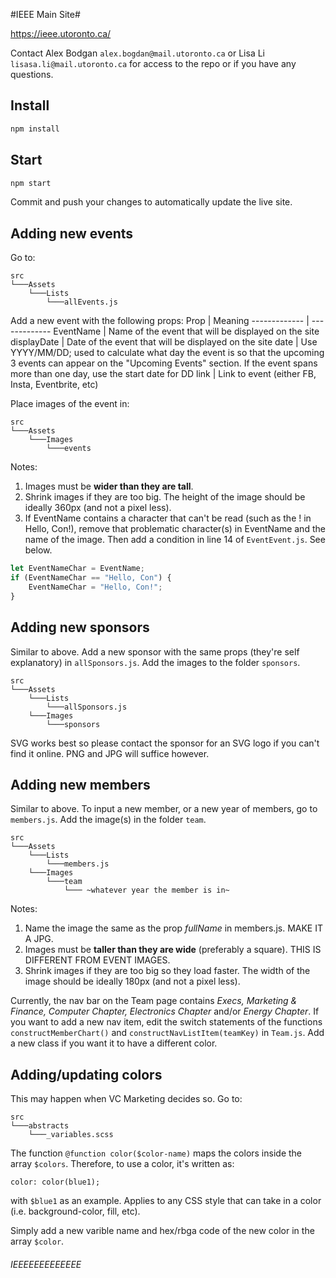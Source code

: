 #IEEE Main Site#

https://ieee.utoronto.ca/

Contact Alex Bodgan `alex.bogdan@mail.utoronto.ca` or Lisa Li `lisasa.li@mail.utoronto.ca` for access to the repo or if you have any questions.


## Install 

```bash 
npm install
```

## Start

```bash 
npm start
```

Commit and push your changes to automatically update the live site.


## Adding new events

Go to:

```
src 
└───Assets
    └───Lists
        └───allEvents.js
```

Add a new event with the following props:
Prop          | Meaning
------------- | -------------
EventName     | Name of the event that will be displayed on the site
displayDate   | Date of the event that will be displayed on the site
date          | Use YYYY/MM/DD; used to calculate what day the event is so that the upcoming 3 events can appear on the "Upcoming Events" section. If the event spans more than one day, use the start date for DD
link          | Link to event (either FB, Insta, Eventbrite, etc)

Place images of the event in:
```
src 
└───Assets
    └───Images
        └───events
```
Notes: 
1. Images must be **wider than they are tall**.
2. Shrink images if they are too big. The height of the image should be ideally 360px (and not a pixel less).
3. If EventName contains a character that can't be read (such as the ! in Hello, Con!), remove that problematic character(s) in EventName and the name of the image. Then add a condition in line 14 of `EventEvent.js`. See below.

```javascript
let EventNameChar = EventName;
if (EventNameChar == "Hello, Con") {
    EventNameChar = "Hello, Con!";
}
```

## Adding new sponsors

Similar to above. Add a new sponsor with the same props (they're self explanatory) in `allSponsors.js`. Add the images to the folder `sponsors`.

```
src 
└───Assets
    └───Lists
        └───allSponsors.js
    └───Images
        └───sponsors
```

SVG works best so please contact the sponsor for an SVG logo if you can't find it online. PNG and JPG will suffice however.

## Adding new members
Similar to above. To input a new member, or a new year of members, go to `members.js`. Add the image(s) in the folder `team`.

```
src 
└───Assets
    └───Lists
        └───members.js
    └───Images
        └───team
            └─── ~whatever year the member is in~
```

Notes: 
1. Name the image the same as the prop _fullName_ in members.js. MAKE IT A JPG.
2. Images must be **taller than they are wide** (preferably a square). THIS IS DIFFERENT FROM EVENT IMAGES.
3. Shrink images if they are too big so they load faster. The width of the image should be ideally 180px (and not a pixel less).


Currently, the nav bar on the Team page contains _Execs, Marketing & Finance, Computer Chapter, Electronics Chapter_ and/or _Energy Chapter_. If you want to add a new nav item, edit the switch statements of the functions `constructMemberChart()` and `constructNavListItem(teamKey)` in `Team.js`. Add a new class if you want it to have a different color.

## Adding/updating colors
This may happen when VC Marketing decides so. Go to:
```
src 
└───abstracts
    └───_variables.scss
```
The function `@function color($color-name)` maps the colors inside the array `$colors`. Therefore, to use a color, it's written as:
```
color: color(blue1);
```
with `$blue1` as an example. Applies to any CSS style that can take in a color (i.e. background-color, fill, etc).

Simply add a new varible name and hex/rbga code of the new color in the array `$color`.


###### IEEEEEEEEEEEEE ######


